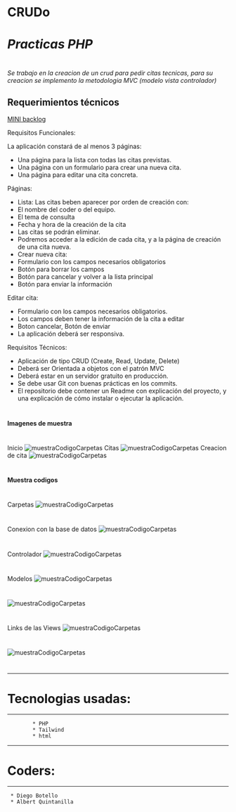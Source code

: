 # CRUDo
# *Practicas PHP*

#
#
#

*Se trabajo en la creacion de un crud para pedir citas tecnicas, para su creacion se implemento la metodologia MVC (modelo vista controlador)*

## Requerimientos técnicos 

[MINI backlog](https://trello.com/b/smkEmbnz/crudo)
 

Requisitos Funcionales:

La aplicación constará de al menos 3 páginas:
* Una página para la lista con todas las citas previstas.
* Una página con un formulario para crear una nueva cita.
* Una página para editar una cita concreta.

Páginas:

* Lista: Las citas beben aparecer por orden de creación con:
* El nombre del coder o del equipo.
* El tema de consulta
* Fecha y hora de la creación de la cita
* Las citas se podrán eliminar.
* Podremos acceder a la edición de cada cita, y a la página de creación de una cita nueva.
* Crear nueva cita:
* Formulario con los campos necesarios obligatorios
* Botón para borrar los campos
* Botón para cancelar y volver a la lista principal
* Botón para enviar la información

Editar cita:

* Formulario con los campos necesarios obligatorios.
* Los campos deben tener la información de la cita a editar
* Boton cancelar, Botón de enviar
* La aplicación deberá ser responsiva.

Requisitos Técnicos:

* Aplicación de tipo CRUD (Create, Read, Update, Delete)
* Deberá ser Orientada a objetos con el patrón MVC
* Deberá estar en un servidor gratuito en producción.
* Se debe usar Git con buenas prácticas en los commits.
* El repositorio debe contener un Readme con explicación del proyecto, y una explicación de cómo instalar o ejecutar la aplicación.
#
**Imagenes de muestra**
#
Inicio
![muestraCodigoCarpetas](https://github.com/Jhuset2003/CRUDo/blob/dev/assets/imgReadme/Inicio.png)
Citas
![muestraCodigoCarpetas](https://github.com/Jhuset2003/CRUDo/blob/dev/assets/imgReadme/Lista%20cita.png)
Creacion de cita
![muestraCodigoCarpetas](https://github.com/Jhuset2003/CRUDo/blob/dev/assets/imgReadme/Creacion%20cita.png)
#
**Muestra codigos**
#
#
Carpetas
![muestraCodigoCarpetas](https://github.com/Jhuset2003/CRUDo/blob/dev/assets/imgReadme/Carpetas.png)
#
Conexion con la base de datos
![muestraCodigoCarpetas](https://github.com/Jhuset2003/CRUDo/blob/dev/assets/imgReadme/Conexion%20base%20datos.png)
#
Controlador
![muestraCodigoCarpetas](https://github.com/Jhuset2003/CRUDo/blob/dev/assets/imgReadme/Controlador.png)
#
Modelos
![muestraCodigoCarpetas](https://github.com/Jhuset2003/CRUDo/blob/dev/assets/imgReadme/Modelo.png)
#
![muestraCodigoCarpetas](https://github.com/Jhuset2003/CRUDo/blob/dev/assets/imgReadme/model%202.png)
#
Links de las Views
![muestraCodigoCarpetas](https://github.com/Jhuset2003/CRUDo/blob/dev/assets/imgReadme/Links%20con%20router.png)
#
![muestraCodigoCarpetas](https://github.com/Jhuset2003/CRUDo/blob/dev/assets/imgReadme/metodos%20de%20conexion%20links.png)
#
---
# Tecnologias usadas:
---

```  
        * PHP
        * Tailwind
        * html
```
---
# Coders:
---

```
 * Diego Botello
 * Albert Quintanilla
```

